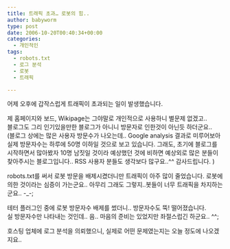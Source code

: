 ```yaml
---
title: 트래픽 초과… 로봇의 힘..
author: babyworm
type: post
date: 2006-10-20T00:40:34+00:00
categories:
  - 개인적인
tags:
  - robots.txt
  - 로그 분석
  - 로봇
  - 트래픽

---
```

어제 오후에 갑작스럽게 트래픽이 초과되는 일이 발생했습니다. 

제 홈페이지와 보드, Wikipage는 그야말로 개인적으로 사용하니 별문제 없겠고..<br>
블로그도 그리 인기있을만한 블로그가 아니니 방문자로 인한것이 아닌듯 하더군요..<br>
(블로그 상에는 많은 사용자 방문수가 나오는데.. Google analysis 결과로 미루어보아 실제 방문자수는 하루에 50명 이하일 것으로 보고 있습니다. 그래도, 초기에 블로그를 시작하면서 많아봤자 10명 남짓일 것이라 예상했던 것에 비하면 예상외로 많은 분들이 찾아주시는 블로그입니다.. RSS 사용자 분들도 생각보다 많구요..^^ 감사드립니다. )

robots.txt를 써서 로봇 방문을 배제시켰더니만 트래픽이 아주 많이 줄었습니다. 로봇에 의한 것이라는 심증이 가는군요.. 아무리 그래도 그렇지..봇들이 너무 트래픽을 차지하는군요.. -_-;

테터 플러그인 중에 로봇 방문자수 배제를 썼더니.. 방문자수도 뚝! 떨어졌습니다.<br>
실 방문자수만 나타내는 것인데.. 음.. 마음의 준비는 있었지만 좌절스럽긴 하군요.. ^^;

호스팅 업체에 로그 분석을 의뢰했으니, 실제로 어떤 문제였는지는 오늘 정도에 나오겠지요..
